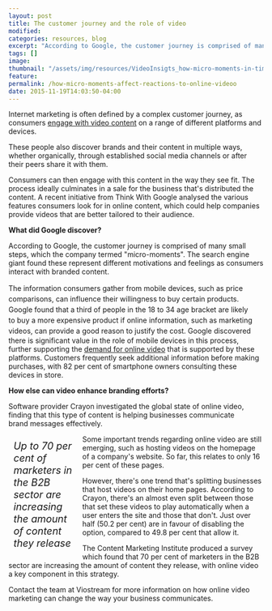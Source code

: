 ```yaml
---
layout: post
title: The customer journey and the role of video
modified:
categories: resources, blog
excerpt: "According to Google, the customer journey is comprised of many small steps, and video can pave the path."
tags: []
image:
thumbnail: "/assets/img/resources/VideoInsigts_how-micro-moments-in-time-effect-your-video-conten.jpg"
feature:
permalink: /how-micro-moments-affect-reactions-to-online-videoo
date: 2015-11-19T14:03:50-04:00
---
```

<input id="br-article-id" name="br-article-id" type="hidden" value="6025120" />

Internet marketing is often defined by a complex customer journey, as consumers <a href="http://viocorp.com/marketing/">engage with video content</a> on a range of different platforms and devices.

These people also discover brands and their content in multiple ways, whether organically, through established social media channels or after their peers share it with them.

Consumers can then engage with this content in the way they see fit. The process ideally culminates in a sale for the business that's distributed the content. A recent initiative from Think With Google analysed the various features consumers look for in online content, which could help companies provide videos that are better tailored to their audience.

<strong>What did Google discover?</strong>

According to Google, the customer journey is comprised of many small steps, which the company termed "micro-moments". The search engine giant found these represent different motivations and feelings as consumers interact with branded content.

<span style="line-height: 1.5;">The information consumers gather from mobile devices, such as price comparisons, can influence their willingness to buy certain products. Google found that a third of people in the 18 to 34 age bracket are likely to buy a more expensive product if online information, such as marketing videos, can provide a good reason to justify the cost. </span>Google discovered there is significant value in the role of mobile devices in this process, further supporting the <a href="http://viocorp.com/viostream/">demand for online video</a> that is supported by these platforms. Customers frequently seek additional information before making purchases, with 82 per cent of smartphone owners consulting these devices in store.

<strong>How else can video enhance branding efforts?</strong>

Software provider Crayon investigated the global state of online video, finding that this type of content is helping businesses communicate brand messages effectively.
<div class="pullQuoteWrapper" style="width: 25%; float: left; margin: 10px;">
<p class="pullQuote" style="font-size: 1.4em!important; margin: 0!important; width: 100%!important; font-style: italic!important;"><i>Up to 70 per cent of marketers in the B2B sector are increasing the amount of content they release</i></p>

</div>
Some important trends regarding online video are still emerging, such as hosting videos on the homepage of a company's website. So far, this relates to only 16 per cent of these pages.

However, there's one trend that's splitting businesses that host videos on their home pages. According to Crayon, there's an almost even split between those that set these videos to play automatically when a user enters the site and those that don't. Just over half (50.2 per cent) are in favour of disabling the option, compared to 49.8 per cent that allow it.

The Content Marketing Institute produced a survey which found that 70 per cent of marketers in the B2B sector are increasing the amount of content they release, with online video a key component in this strategy.

Contact the team at Viostream for more information on how online video marketing can change the way your business communicates.